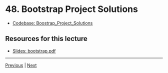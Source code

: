 # 48. Bootstrap Project Solutions

-   [Codebase: Boostrap_Project_Solutions](../../codebase/python-django/Bootstrap/Boostrap_Project_Solutions/)


##  Resources for this lecture


-   [Slides: bootstrap.pdf](https://python-ds.s3.us-west-1.amazonaws.com/Python-and-Django-Full-Stack-Web-Developer-Bootcamp/Resources/bootstrap.pdf)


---

[Previous](./47_Bootstrap-Project.md) | [Next]()